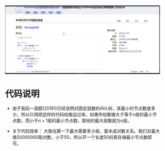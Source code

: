 ![alt text](快照46.jpg)

# 代码说明

- 由于我前一道题(25161)已经说明对固定层数的AVL树，其最小的节点数是多少。所以只用把这样的代码给搬运过来，如果所给数据大于等于$n$层的最小节点数，而小于$n+1$层的最小节点数，那他的最大层数就为n层。

- 关于代码效率：
  大致估算一下最大需要多少层，基本成对数关系。我们对最大值50000000取对数，小于50，所以开一个长度50的表存储最小节点数即可。